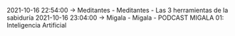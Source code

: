 2021-10-16 22:54:00 -> Meditantes - Meditantes - Las 3 herramientas de la sabiduría
2021-10-16 23:04:00 -> Migala - Migala - PODCAST MIGALA 01: Inteligencia Artificial
